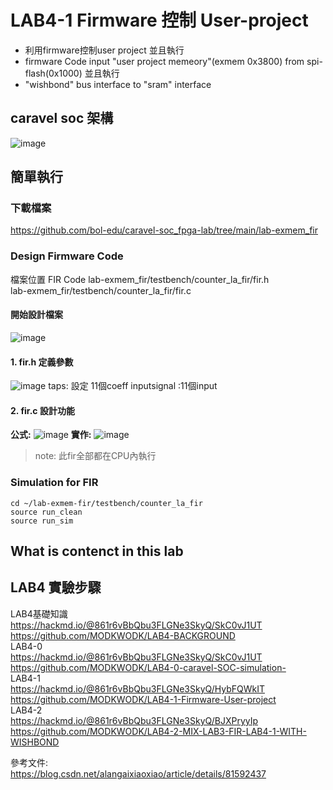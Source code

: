 # LAB4-1 Firmware 控制 User-project
* 利用firmware控制user project 並且執行 
* firmware Code input "user project memeory"(exmem 0x3800) from spi-flash(0x1000) 並且執行
* "wishbond" bus interface to "sram" interface

## **caravel soc 架構**
![image](https://hackmd.io/_uploads/HyEiRVeLa.png)

## 簡單執行
### 下載檔案
https://github.com/bol-edu/caravel-soc_fpga-lab/tree/main/lab-exmem_fir
### Design Firmware Code
檔案位置  FIR Code
lab-exmem_fir/testbench/counter_la_fir/fir.h  
lab-exmem_fir/testbench/counter_la_fir/fir.c  
  
#### 開始設計檔案
![image](https://hackmd.io/_uploads/S1njldeLT.png)
#### 1. fir.h 定義參數
![image](https://hackmd.io/_uploads/H1nN4UmUp.png)
taps: 設定 11個coeff
inputsignal :11個input
#### 2. fir.c 設計功能
**公式:**
![image](https://hackmd.io/_uploads/B1wvnxVU6.png)
**實作:**
![image](https://hackmd.io/_uploads/HyKVUPmU6.png)
> note: 此fir全部都在CPU內執行
### Simulation for FIR
```
cd ~/lab-exmem-fir/testbench/counter_la_fir
source run_clean
source run_sim
```
## What is contenct in this lab


## LAB4 實驗步驟
LAB4基礎知識   
https://hackmd.io/@861r6vBbQbu3FLGNe3SkyQ/SkC0vJ1UT  
https://github.com/MODKWODK/LAB4-BACKGROUND  
LAB4-0  
https://hackmd.io/@861r6vBbQbu3FLGNe3SkyQ/SkC0vJ1UT  
https://github.com/MODKWODK/LAB4-0-caravel-SOC-simulation-  
LAB4-1  
https://hackmd.io/@861r6vBbQbu3FLGNe3SkyQ/HybFQWkIT  
https://github.com/MODKWODK/LAB4-1-Firmware-User-project  
LAB4-2  
https://hackmd.io/@861r6vBbQbu3FLGNe3SkyQ/BJXPryyIp  
https://github.com/MODKWODK/LAB4-2-MIX-LAB3-FIR-LAB4-1-WITH-WISHBOND  

參考文件:  
https://blog.csdn.net/alangaixiaoxiao/article/details/81592437 









